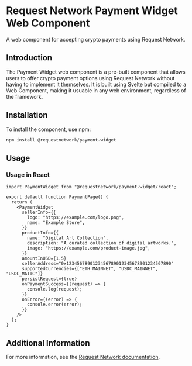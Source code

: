 # Request Network Payment Widget Web Component

A web component for accepting crypto payments using Request Network.

## Introduction

The Payment Widget web component is a pre-built component that allows users to offer crypto payment options using Request Network without having to implement it themselves. It is built using Svelte but compiled to a Web Component, making it usuable in any web environment, regardless of the framework.

## Installation

To install the component, use npm:

```bash
npm install @requestnetwork/payment-widget
```

## Usage

### Usage in React

```tsx
import PaymentWidget from "@requestnetwork/payment-widget/react";

export default function PaymentPage() {
  return (
    <PaymentWidget
      sellerInfo={{
        logo: "https://example.com/logo.png",
        name: "Example Store",
      }}
      productInfo={{
        name: "Digital Art Collection",
        description: "A curated collection of digital artworks.",
        image: "https://example.com/product-image.jpg",
      }}
      amountInUSD={1.5}
      sellerAddress="0x1234567890123456789012345678901234567890"
      supportedCurrencies={["ETH_MAINNET", "USDC_MAINNET", "USDC_MATIC"]}
      persistRequest={true}
      onPaymentSuccess={(request) => {
        console.log(request);
      }}
      onError={(error) => {
        console.error(error);
      }}
    />
  );
}
```

## Additional Information

For more information, see the [Request Network documentation](https://docs.request.network/).
